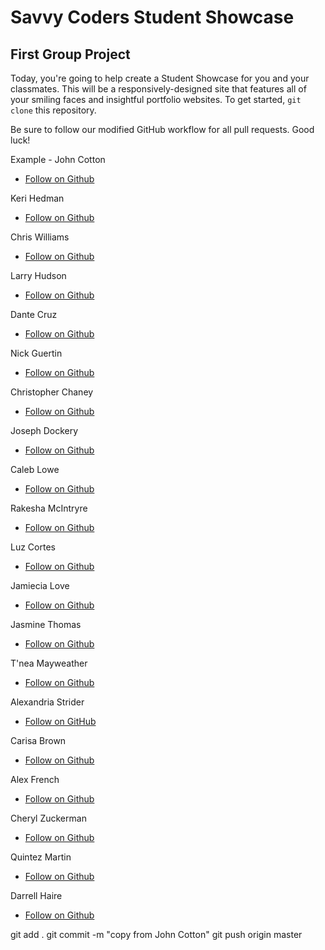 # Savvy Coders Student Showcase
## First Group Project

Today, you're going to help create a Student Showcase for you and your classmates. This will be a responsively-designed site that features all of your smiling faces and insightful portfolio websites. To get started, `git clone` this repository.

Be sure to follow our modified GitHub workflow for all pull requests. Good luck!

Example - John Cotton
+ [Follow on Github](https://github.com/thejohncotton)

Keri Hedman
+ [Follow on Github](https://github.com/LaRose9548/)

Chris Williams
+ [Follow on Github]()

Larry Hudson
+ [Follow on Github](https://github.com/LarryHudson322)

Dante Cruz
+ [Follow on Github]()

Nick Guertin
+ [Follow on Github]()

Christopher Chaney
+ [Follow on Github](https://github.com/CHANEYspeaks)

Joseph Dockery
+ [Follow on Github](https://github.com/TDoc007)

Caleb Lowe
+ [Follow on Github]()

Rakesha McIntryre
+ [Follow on Github](https://github.com/rrobinson18)

Luz Cortes
+ [Follow on Github](https://github.com/laluzmcortes)

Jamiecia Love
+ [Follow on Github](https://github.com/JamieciaLove)

Jasmine Thomas
+ [Follow on Github]()

T'nea Mayweather
+ [Follow on Github](https://github.com/TMayweather/)

Alexandria Strider
+ [Follow on GitHub](https://github.com/alexandriastrider)

Carisa Brown
+ [Follow on Github](https://github.com/rainbeamer)

Alex French
+ [Follow on Github](https://github.com/adfrench11)

Cheryl Zuckerman
+ [Follow on Github]()

Quintez Martin
+ [Follow on Github](https://github.com/Houdini-Q/)

Darrell Haire
+ [Follow on Github]()

git add .
git commit -m "copy from John Cotton"
git push origin master
